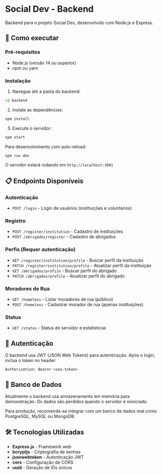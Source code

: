 # Social Dev - Backend

Backend para o projeto Social Dev, desenvolvido com Node.js e Express.

## 🚀 Como executar

### Pré-requisitos
- Node.js (versão 14 ou superior)
- npm ou yarn

### Instalação

1. Navegue até a pasta do backend:
```bash
cd backend
```

2. Instale as dependências:
```bash
npm install
```

3. Execute o servidor:
```bash
npm start
```

Para desenvolvimento com auto-reload:
```bash
npm run dev
```

O servidor estará rodando em `http://localhost:3001`

## 📋 Endpoints Disponíveis

### Autenticação
- `POST /login` - Login de usuários (instituições e voluntários)

### Registro
- `POST /register/institution` - Cadastro de instituições
- `POST /abrigados/register` - Cadastro de abrigados

### Perfis (Requer autenticação)
- `GET /register/institution/profile` - Buscar perfil da instituição
- `PATCH /register/institution/profile` - Atualizar perfil da instituição
- `GET /abrigados/profile` - Buscar perfil do abrigado
- `PATCH /abrigados/profile` - Atualizar perfil do abrigado

### Moradores de Rua
- `GET /homeless` - Listar moradores de rua (público)
- `POST /homeless` - Cadastrar morador de rua (apenas instituições)

### Status
- `GET /status` - Status do servidor e estatísticas

## 🔐 Autenticação

O backend usa JWT (JSON Web Tokens) para autenticação. Após o login, inclua o token no header:

```
Authorization: Bearer <seu-token>
```

## 💾 Banco de Dados

Atualmente o backend usa armazenamento em memória para demonstração. Os dados são perdidos quando o servidor é reiniciado.

Para produção, recomenda-se integrar com um banco de dados real como PostgreSQL, MySQL ou MongoDB.

## 🛠 Tecnologias Utilizadas

- **Express.js** - Framework web
- **bcryptjs** - Criptografia de senhas
- **jsonwebtoken** - Autenticação JWT
- **cors** - Configuração de CORS
- **uuid** - Geração de IDs únicos